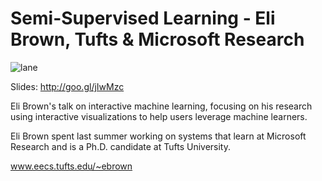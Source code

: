**Semi-Supervised Learning - Eli Brown, Tufts & Microsoft Research**
===================

![lane](http://i.imgur.com/mk1eQ24.jpg)

Slides: http://goo.gl/jIwMzc

Eli Brown's talk on interactive machine learning, focusing on his research using interactive visualizations to help users leverage machine learners.

Eli Brown spent last summer working on systems that learn at Microsoft Research and is a Ph.D. candidate at Tufts University.

www.eecs.tufts.edu/~ebrown

